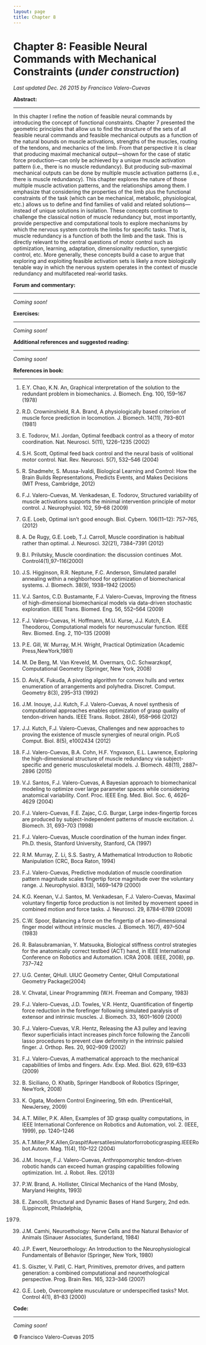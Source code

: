 ```yaml
---
layout: page
title: Chapter 8
---
```


# Chapter 8: Feasible Neural Commands with Mechanical Constraints (*under construction*)

*Last updated Dec. 26 2015 by Francisco Valero-Cuevas*

**Abstract:**

_________


In this chapter I refine the notion of feasible neural commands by introducing the concept of functional constraints. Chapter 7 presented the geometric principles that allow us to find the structure of the sets of all feasible neural commands and feasible mechanical outputs as a function of the natural bounds on muscle activations, strengths of the muscles, routing of the tendons, and mechanics of the limb. From that perspective it is clear that producing maximal mechanical output—shown for the case of static force production—can only be achieved by a unique muscle activation pattern (i.e., there is no muscle redundancy). But producing sub-maximal mechanical outputs can be done by multiple muscle activation patterns (i.e., there is muscle redundancy). This chapter explores the nature of those multiple muscle activation patterns, and the relationships among them. I emphasize that considering the properties of the limb plus the functional constraints of the task (which can be mechanical, metabolic, physiological, etc.) allows us to define and find families of valid and related solutions—instead of unique solutions in isolation. These concepts continue to challenge the classical notion of muscle redundancy but, most importantly, provide perspective and computational tools to explore mechanisms by which the nervous system controls the limbs for specific tasks. That is, muscle redundancy is a function of both the limb and the task. This is directly relevant to the central questions of motor control such as optimization, learning, adaptation, dimensionality reduction, synergistic control, etc. More generally, these concepts build a case to argue that exploring and exploiting feasible activation sets is likely a more biologically tenable way in which the nervous system operates in the context of muscle redundancy and multifaceted real-world tasks.


**Forum and commentary:**

_____________________

*Coming soon!*



**Exercises:**

__________

*Coming soon!*




**Additional references and suggested reading:**

____________________________________________

*Coming soon!*



**References in book:**

___________________

1. E.Y. Chao, K.N. An, Graphical interpretation of the solution to the redundant problem in biomechanics. J. Biomech. Eng. 100, 159–167 (1978) 
2. R.D. Crowninshield, R.A. Brand, A physiologically based criterion of muscle force prediction in locomotion. J. Biomech. 14(11), 793–801 (1981) 
3. E. Todorov, M.I. Jordan, Optimal feedback control as a theory of motor coordination. Nat. Neurosci. 5(11), 1226–1235 (2002) 
4. S.H. Scott, Optimal feed back control and the neural basis of volitional motor control. Nat. Rev. Neurosci. 5(7), 532–546 (2004) 

5. R. Shadmehr, S. Mussa-Ivaldi, Biological Learning and Control: How the Brain Builds Representations, Predicts Events, and Makes Decisions (MIT Press, Cambridge, 2012) 

6. F.J. Valero-Cuevas, M. Venkadesan, E. Todorov, Structured variability of muscle activations supports the minimal intervention principle of motor control. J. Neurophysiol. 102, 59–68 (2009) 

7. G.E. Loeb, Optimal isn’t good enough. Biol. Cybern. 106(11–12): 757–765, (2012) 

8. A. De Rugy, G.E. Loeb, T.J. Carroll, Muscle coordination is habitual rather than optimal. 
J. Neurosci. 32(21), 7384–7391 (2012) 

9. B.I. Prilutsky, Muscle coordination: the discussion continues .Mot. Control4(1),97–116(2000)
10. J.S. Higginson, R.R. Neptune, F.C. Anderson, Simulated parallel annealing within a neighborhood for optimization of biomechanical systems. J. Biomech. 38(9), 1938–1942 (2005)
11. V.J. Santos, C.D. Bustamante, F.J. Valero-Cuevas, Improving the fitness of high-dimensional biomechanical models via data-driven stochastic exploration. IEEE Trans. Biomed. Eng. 56, 
552–564 (2009) 

12. F.J. Valero-Cuevas, H. Hoffmann, M.U. Kurse, J.J. Kutch, E.A. Theodorou, Computational 
models for neuromuscular function. IEEE Rev. Biomed. Eng. 2, 110–135 (2009) 

13. P.E. Gill, W. Murray, M.H. Wright, Practical Optimization (Academic Press,NewYork,1981) 

14. M. De Berg, M. Van Kreveld, M. Overmars, O.C. Schwarzkopf, Computational Geometry 
(Springer, New York, 2008) 

15. D. Avis,K. Fukuda, A pivoting algorithm for convex hulls and vertex enumeration of arrangements and polyhedra. Discret. Comput. Geometry 8(3), 295–313 (1992) 

16. J.M. Inouye, J.J. Kutch, F.J. Valero-Cuevas, A novel synthesis of computational approaches enables optimization of grasp quality of tendon-driven hands. IEEE Trans. Robot. 28(4), 
958–966 (2012) 

17. J.J. Kutch, F.J. Valero-Cuevas, Challenges and new approaches to proving the existence of 
muscle synergies of neural origin. PLoS Comput. Biol. 8(5), e1002434 (2012) 

18. F.J. Valero-Cuevas, B.A. Cohn, H.F. Yngvason, E.L. Lawrence, Exploring the high-dimensional structure of muscle redundancy via subject-specific and generic musculoskeletal models. J. Biomech. 48(11), 2887–2896 (2015) 

19. V.J. Santos, F.J. Valero-Cuevas, A Bayesian approach to biomechanical modeling to optimize 
over large parameter spaces while considering anatomical variability. Conf. Proc. IEEE Eng. 
Med. Biol. Soc. 6, 4626–4629 (2004) 

20. F.J. Valero-Cuevas, F.E. Zajac, C.G. Burgar, Large index-fingertip forces are produced by 
subject-independent patterns of muscle excitation. J. Biomech. 31, 693–703 (1998) 

21. F.J. Valero-Cuevas, Muscle coordination of the human index finger. Ph.D. thesis, Stanford 
University, Stanford, CA (1997) 

22. R.M. Murray, Z. Li, S.S. Sastry, A Mathematical Introduction to Robotic Manipulation (CRC, 
Boca Raton, 1994) 

23. F.J. Valero-Cuevas, Predictive modulation of muscle coordination pattern magnitude scales 
fingertip force magnitude over the voluntary range. J. Neurophysiol. 83(3), 1469–1479 (2000) 

24. K.G. Keenan, V.J. Santos, M. Venkadesan, F.J. Valero-Cuevas, Maximal voluntary fingertip force production is not limited by movement speed in combined motion and force tasks. 
J. Neurosci. 29, 8784–8789 (2009) 

25. C.W. Spoor, Balancing a force on the fingertip of a two-dimensional finger model without 
intrinsic muscles. J. Biomech. 16(7), 497–504 (1983) 

26. R. Balasubramanian, Y. Matsuoka, Biological stiffness control strategies for the anatomically 
correct testbed (ACT) hand, in IEEE International Conference on Robotics and Automation. 
ICRA 2008. (IEEE, 2008), pp. 737–742 

27. U.G. Center, QHull. UIUC Geometry Center, QHull Computational Geometry Package(2004) 

28. V. Chvatal, Linear Programming (W.H. Freeman and Company, 1983) 

29. F.J. Valero-Cuevas, J.D. Towles, V.R. Hentz, Quantification of fingertip force reduction in the forefinger following simulated paralysis of extensor and intrinsic muscles. J. Biomech. 33, 
1601–1609 (2000) 

30. F.J. Valero-Cuevas, V.R. Hentz, Releasing the A3 pulley and leaving flexor superficialis intact increases pinch force following the Zancolli lasso procedures to prevent claw deformity in the intrinsic palsied finger. J. Orthop. Res. 20, 902–909 (2002) 

31. F.J. Valero-Cuevas, A mathematical approach to the mechanical capabilities of limbs and 
fingers. Adv. Exp. Med. Biol. 629, 619–633 (2009) 

32. B. Siciliano, O. Khatib, Springer Handbook of Robotics (Springer, NewYork, 2008) 

33. K. Ogata, Modern Control Engineering, 5th edn. (PrenticeHall, NewJersey, 2009) 

34. A.T. Miller, P.K. Allen, Examples of 3D grasp quality computations, in IEEE International 
Conference on Robotics and Automation, vol. 2. (IEEE, 1999), pp. 1240–1246 

35. A.T.Miller,P.K.Allen,Graspit!Aversatilesimulatorforroboticgrasping.IEEERobot.Autom. Mag. 11(4), 110–122 (2004) 

36. J.M. Inouye, F.J. Valero-Cuevas, Anthropomorphic tendon-driven robotic hands can exceed human grasping capabilities following optimization. Int. J. Robot. Res. (2013) 

37. P.W. Brand, A. Hollister, Clinical Mechanics of the Hand (Mosby, Maryland Heights, 1993) 

38. E. Zancolli, Structural and Dynamic Bases of Hand Surgery, 2nd edn. (Lippincott, Philadelphia, 
1979) 

39. J.M. Camhi, Neuroethology: Nerve Cells and the Natural Behavior of Animals (Sinauer Associates, Sunderland, 1984) 

40. J.P. Ewert, Neuroethology: An Introduction to the Neurophysiological Fundamentals of Behavior (Springer, New York, 1980) 

41. S. Giszter, V. Patil, C. Hart, Primitives, premotor drives, and pattern generation: a combined 
computational and neuroethological perspective. Prog. Brain Res. 165, 323–346 (2007) 

42. G.E. Loeb, Overcomplete musculature or underspecified tasks? Mot. Control 4(1), 81–83 
(2000) 




**Code:**

_____

*Coming soon!*






© Francisco Valero-Cuevas 2015
